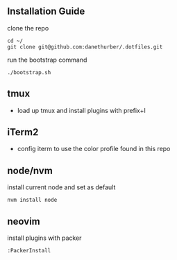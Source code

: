 ## Installation Guide

clone the repo

```
cd ~/
git clone git@github.com:danethurber/.dotfiles.git
```

run the bootstrap command

```
./bootstrap.sh
```

## tmux

- load up tmux and install plugins with prefix+I

## iTerm2

- config iterm to use the color profile found in this repo

## node/nvm

install current node and set as default

```
nvm install node
```

## neovim

install plugins with packer

```
:PackerInstall
```
